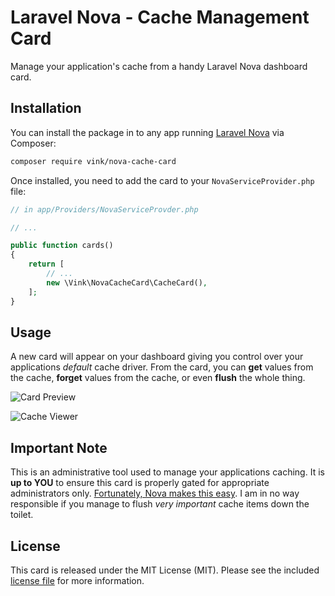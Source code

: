 # Laravel Nova - Cache Management Card

Manage your application's cache from a handy Laravel Nova dashboard card.

## Installation

You can install the package in to any app running [Laravel Nova](https://nova.laravel.com) via Composer:

```bash
composer require vink/nova-cache-card
```

Once installed, you need to add the card to your `NovaServiceProvider.php` file:

```php
// in app/Providers/NovaServiceProvder.php

// ...

public function cards()
{
    return [
        // ...
        new \Vink\NovaCacheCard\CacheCard(),
    ];
}
```

## Usage

A new card will appear on your dashboard giving you control over your applications *default* cache driver. From the card, you can **get** values from the cache, **forget** values from the cache, or even **flush** the whole thing.

![Card Preview](http://dcv.io/projects/nova-cache-card/cache_card.png)

![Cache Viewer](http://dcv.io/projects/nova-cache-card/cache_view.png)

## Important Note

This is an administrative tool used to manage your applications caching. It is **up to YOU** to ensure this card is properly gated for appropriate administrators only. [Fortunately, Nova makes this easy](https://nova.laravel.com/docs/1.0/customization/cards.html#authorization). I am in no way responsible if you manage to flush *very important* cache items down the toilet.

## License

This card is released under the MIT License (MIT). Please see the included [license file](LICENSE.md) for more information.

